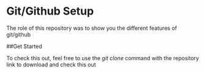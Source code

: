 # Git/Github Setup

The role of this repository was to show you the different features of git/github

##Get Started 

To check this out, feel free to use the _git clone_ command with the repository link to download and check this out